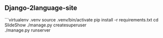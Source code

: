## Django-2language-site


‍‍‍‍```virtualenv .venv
  source .venv/bin/activate
  pip install -r requirements.txt
  cd SlideShow
  ./manage.py createsuperuser  
  ./manage.py runserver
